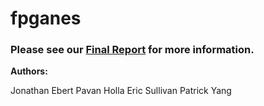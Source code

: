 # fpganes

### Please see our [Final Report](docs/FinalReport.pdf) for more information.

__Authors:__

Jonathan Ebert
Pavan Holla
Eric Sullivan
Patrick Yang
